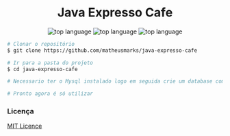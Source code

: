 <h1 align="center">Java Expresso Cafe</h1>


<p align="center">
  <img alt="top language" src="https://img.shields.io/github/languages/top/matheusmarks/java-expresso-cafe.svg" />
  <img alt="top language" src="https://img.shields.io/github/languages/top/matheusmarks/java-expresso-cafe.svg" />
  <img alt="top language" src="https://img.shields.io/github/languages/top/matheusmarks/java-expresso-cafe.svg" />
</p>



 
 ```bash
# Clonar o repositório
$ git clone https://github.com/matheusmarks/java-expresso-cafe

# Ir para a pasta do projeto
$ cd java-expresso-cafe

# Necessario ter o Mysql instalado logo em seguida crie um database com o nome javaexpressocafe

# Pronto agora é só utilizar

```

<h3>Licença</h3>
<a href="https://github.com/matheusmarks/helper-box-ionic/blob/main/LICENSE">MIT Licence</p>

